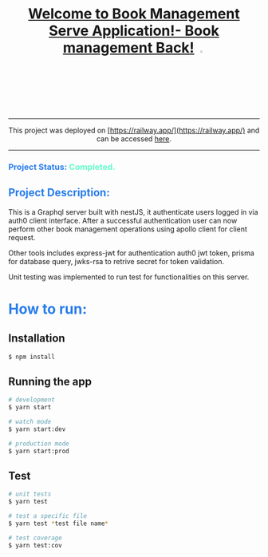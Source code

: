 <div align="center">
  
 # [Welcome to Book Management Serve Application!- Book management Back!](https://github.com/Etubaba/scrapay-server) <img src="https://github.com/Etubaba/scrapay-server"  width="3%" height="3%">

</div>

<div align="center">
  
---

This project was deployed on [https://railway.app/](https://railway.app/) and can be accessed [here](https://scrapay-server.up.railway.app/).

---

</div>

### <span style="color:#297deb"> Project Status: </span><span style="color:#64fccc">Completed.</span>

## <span style="color:#297deb"> Project Description: </span>

This is a Graphql server built with nestJS, it authenticate users logged in via auth0 client interface. After a successful authentication user can now perform other book management operations using apollo client for client request.

Other tools includes express-jwt for authentication auth0 jwt token, prisma for database query, jwks-rsa to retrive secret for token validation.

Unit testing was implemented to run test for functionalities on this server.

# <span style="color:#297deb"> How to run: </span>

## Installation

```bash
$ npm install
```

## Running the app

```bash
# development
$ yarn start

# watch mode
$ yarn start:dev

# production mode
$ yarn start:prod
```

## Test

```bash
# unit tests
$ yarn test

# test a specific file
$ yarn test *test file name*

# test coverage
$ yarn test:cov
```
